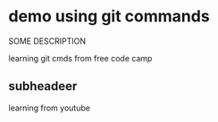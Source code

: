 # demo using git commands

SOME DESCRIPTION

learning git cmds from free code camp

## subheadeer

learning from youtube
